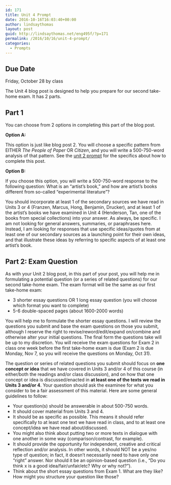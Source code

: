 ```yaml
---
id: 171
title: Unit 4 Prompt
date: 2016-10-16T16:03:40+00:00
author: lindsaythomas
layout: post
guid: http://lindsaythomas.net/eng495f/?p=171
permalink: /2016/10/16/unit-4-prompt/
categories:
  - Prompts
---
```

## Due Date

Friday, October 28 by class

The Unit 4 blog post is designed to help you prepare for our second take-home exam. It has 2 parts.

## Part 1

You can choose from 2 options in completing this part of the blog post.

**Option A:**

This option is just like blog post 2. You will choose a specific pattern from EITHER _The People of Paper_ OR _Citizen_, and you will write a 500-750-word analysis of that pattern. See the <a href="http://lindsaythomas.net/eng495f/2016/09/07/unit-2-prompt/" target="_blank">unit 2 prompt</a> for the specifics about how to complete this post.

**Option B:**

If you choose this option, you will write a 500-750-word response to the following question: What is an “artist’s book,” and how are artist’s books different from so-called “experimental literature”?

You should incorporate at least 1 of the secondary sources we have read in Units 3 or 4 (Franzen, Marcus, Hong, Benjamin, Drucker), and at least 1 of the artist’s books we have examined in Unit 4 (Henderson, Tan, one of the books from special collections) into your answer. As always, be specific. I am not looking for general answers, summaries, or paraphrases here. Instead, I am looking for responses that use specific ideas/quotes from at least one of our secondary sources as a launching point for their own ideas, and that illustrate these ideas by referring to specific aspects of at least one artist’s book.

## Part 2: Exam Question

As with your Unit 2 blog post, in this part of your post, you will help me in formulating a potential question (or a series of related questions) for our second take-home exam. The exam format will be the same as our first take-home exam:

  * 3 shorter essay questions OR 1 long essay question (you will choose which format you want to complete)
  * 5-6 double-spaced pages (about 1600-2000 words)

You will help me to formulate the shorter essay questions. I will review the questions you submit and base the exam questions on those you submit, although I reserve the right to revise/reword/edit/expand on/combine and otherwise alter your initial questions. The final form the questions take will be up to my discretion. You will receive the exam questions for Exam 2 in class one week before the first take-home exam is due (Exam 2 is due Monday, Nov 7, so you will receive the questions on Monday, Oct 31).

The question or series of related questions you submit should focus on **one concept or idea** that we have covered in Units 3 and/or 4 of this course (in either/both the readings and/or class discussion), and on how that one concept or idea is discussed/enacted in **at least one of the texts we read in Units 3 and/or 4**. Your question should ask the examinee for what you consider to be a fair assessment of this material. Here are some general guidelines to follow:

  * Your question(s) should be answerable in about 500-750 words.
  * It should cover material from Units 3 and 4.
  * It should be as specific as possible. This means it should refer specifically to at least one text we have read in class, and to at least one concept/idea we have read about/discussed.
  * You might also think about putting two or more texts in dialogue with one another in some way (comparison/contrast, for example).
  * It should provide the opportunity for independent, creative and critical reflection and/or analysis. In other words, it should NOT be a yes/no type of question; in fact, it doesn’t necessarily need to have only one “right” answer. Nor should it be an opinion-based question (i.e., “Do you think x is a good idea/fair/unfair/etc? Why or why not?”).
  * Think about the short essay questions from Exam 1. What are they like? How might you structure your question like those?